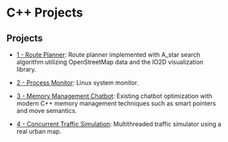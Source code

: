 # C++ Projects

## Projects

- [1 - Route Planner](/1-route-planner): Route planner implemented with A_star search algorithm utilizing OpenStreetMap data and the IO2D visualization library.

- [2 - Process Monitor](/2-system-monitor): Linux system monitor.

- [3 - Memory Management Chatbot](/3-memory-management-chatbot): Existing chatbot optimization with modern C++ memory management techniques such as smart pointers and move semantics.

- [4 - Concurrent Traffic Simulation](/4-concurrent-traffic-simulation): Multithreaded traffic simulator using a real urban map.
